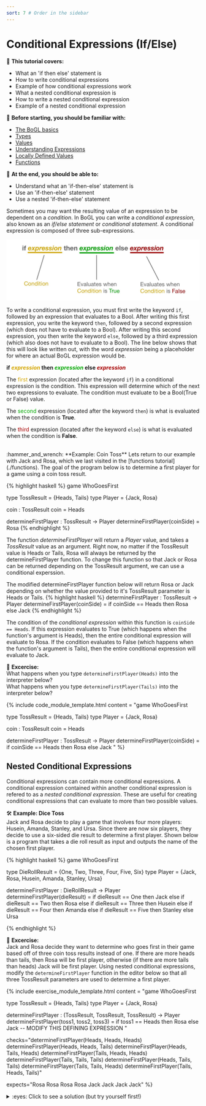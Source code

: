 ```yaml
---
sort: 7 # Order in the sidebar
---
```


# Conditional Expressions (If/Else)

:leaves: **This tutorial covers:**
- What an 'if then else' statement is
- How to write conditional expressions
- Example of how conditional expressions work
- What a nested conditional expression is
- How to write a nested conditional expression
- Example of a nested conditional expression

:seedling: **Before starting, you should be familiar with:**
- [The BoGL basics](./GettingStarted.md)
- [Types](./types)
- [Values](./values)
- [Understanding Expressions](./expressions)
- [Locally Defined Values](./lets)
- [Functions](./functions)

:deciduous_tree: **At the end, you should be able to:**
- Understand what an 'if-then-else' statement is
- Use an 'if-then-else' statement
- Use a nested 'if-then-else' statement

Sometimes you may want the resulting value of an expression to be dependent on a *condition*.
In BoGL you can write a *conditional expression*, also known as an *if/else statement* or *conditional statement*.
A conditional expression is composed of three sub-expressions.

![conditional expression anatomy](../imgs/conditional_logic-conditional-expression-anatomy.jpg)

To write a conditional expression, you must first write the keyword `if`, followed by an expression that evaluates to a Bool.
After writing this first expression, you write the keyword `then`, followed by a second expression (which does not have to evaluate to a Bool).
After writing this second expression, you then write the keyword `else`, followed by a third expression (which also does not have to evaluate to a Bool). The line below shows that this will look like written out, with the word *expression* being a placeholder for where an actual BoGL expression would be.

**if *<span style="color:#D3A500">expression</span>* then *<span style="color:#00A600">expression</span>* else *<span style="color:#A60000">expression</span>***

The <span style="color:#D3A500">first</span> expression (located after the keyword `if`) in a conditional expression is the condition. This expression will determine which of the next two expressions to evaluate.
The condition must evaluate to be a Bool(True or False) value.

The <span style="color:#00A600">second</span> expression (located after the keyword `then`) is what is evaluated when the condition is **True**.

The <span style="color:#A60000">third</span> expression (located after the keyword `else`) is what is evaluated when the condition is **False**.


<br/>
:hammer_and_wrench: **Example: Coin Toss**  
Lets return to our example with Jack and Rosa, which we last visited in the [functions tutorial](./functions).  
The goal of the program below is to determine a first player for a game using a coin toss result.

{% highlight haskell %}
game WhoGoesFirst

type TossResult = {Heads, Tails}
type Player = {Jack, Rosa}

coin : TossResult
coin = Heads

determineFirstPlayer : TossResult -> Player
determineFirstPlayer(coinSide) = Rosa
{% endhighlight %}

The function *determineFirstPlayer* will return a *Player* value, and takes a *TossResult* value as an argument. Right now, no matter if the TossResult value is Heads or Tails, Rosa will always be returned by the determineFirstPlayer function. To change this function so that Jack or Rosa can be returned depending on the TossResult argument, we can use a conditional experssion.

The modified determineFirstPlayer function below will return Rosa or Jack depending on whether the value provided to it's TossResult parameter is Heads or Tails.
{% highlight haskell %}
determineFirstPlayer : TossResult -> Player
determineFirstPlayer(coinSide) = if coinSide == Heads then Rosa else Jack
{% endhighlight %}

The condition of the *conditional expression* within this function is `coinSide == Heads`. If this expression evaluates to True (which happens when the function's argument is Heads), then the entire conditional expression will evaluate to Rosa. If the condition evaluates to False (which happens when the function's argument is Tails), then the entire conditional expression will evaluate to Jack.

:dart: **Excercise:**  
What happens when you type `determineFirstPlayer(Heads)` into the interpreter below?  
What happens when you type `determineFirstPlayer(Tails)` into the interpreter below?

{% include code_module_template.html
content = "game WhoGoesFirst

type TossResult = {Heads, Tails}
type Player = {Jack, Rosa}

coin : TossResult
coin = Heads

determineFirstPlayer : TossResult -> Player
determineFirstPlayer(coinSide) = if coinSide == Heads then Rosa else Jack
"
%}

## Nested Conditional Expressions

Conditional expressions can contain more conditional expressions.
A conditional expression contained within another conditional expression is refered to as a *nested conditional expression*.
These are useful for creating conditional expressions that can evaluate to more than two possible values.

:hammer_and_wrench: **Example: Dice Toss**  
Jack and Rosa decide to play a game that involves four more players: Husein, Amanda, Stanley, and Ursa.
Since there are now six players, they decide to use a six-sided die result to determine a first player.
Shown below is a program that takes a die roll result as input and outputs the name of the chosen first player.

{% highlight haskell %}
game WhoGoesFirst

type DieRollResult = {One, Two, Three, Four, Five, Six}
type Player = {Jack, Rosa, Husein, Amanda, Stanley, Ursa}

determineFirstPlayer : DieRollResult -> Player
determineFirstPlayer(dieResult) = if dieResult == One then Jack
				  else if dieResult == Two then Rosa
				  else if dieResult == Three then Husein
				  else if dieResult == Four then Amanda
				  else if dieResult == Five then Stanley
				  else Ursa

{% endhighlight %}


:dart: **Excercise:**   
Jack and Rosa decide they want to determine who goes first in their game based off of three coin toss results instead of one.
If there are more heads than tails, then Rosa will be first player, otherwise (if there are more tails than heads) Jack will be first player.
Using nested conditional expressions, modify the `determineFirstPlayer` function in the editor below so that all three TossResult parameters are used to determine a first player.

{% include exercise_module_template.html
content = "game WhoGoesFirst

type TossResult = {Heads, Tails}
type Player = {Jack, Rosa}

determineFirstPlayer : (TossResult, TossResult, TossResult) -> Player
determineFirstPlayer(toss1, toss2, toss3) =
	if toss1 == Heads then Rosa else Jack -- MODIFY THIS DEFINING EXPRESSION
"

checks="determineFirstPlayer(Heads, Heads, Heads)
determineFirstPlayer(Heads, Heads, Tails)
determineFirstPlayer(Heads, Tails, Heads)
determineFirstPlayer(Tails, Heads, Heads)
determineFirstPlayer(Tails, Tails, Tails)
determineFirstPlayer(Heads, Tails, Tails)
determineFirstPlayer(Tails, Tails, Heads)
determineFirstPlayer(Tails, Heads, Tails)"

expects="Rosa
Rosa
Rosa
Rosa
Jack
Jack
Jack
Jack"
%}

<details><summary>:eyes: Click to see a solution (but try yourself first!)</summary>
<p>
{% highlight haskell %}
game WhoGoesFirst

type TossResult = {Heads, Tails}
type Player = {Jack, Rosa}

determineFirstPlayer : (TossResult, TossResult, TossResult) -> Player
determineFirstPlayer(toss1, toss2, toss3) =
    if toss1 == Heads then
        if toss2 == Heads then
            Rosa
        else
            if toss3 == Tails then
                Jack
            else
                Rosa
    else
        if toss2 == Tails then
            Jack
        else
            if toss3 == Heads then
                Rosa
            else
                Jack

{% endhighlight %}
</p>
</details>

<br/>
